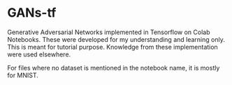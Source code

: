 # GANs-tf
Generative Adversarial Networks implemented in Tensorflow on Colab Notebooks. These were developed for my understanding and learning only. This is meant for tutorial purpose. Knowledge from these implementation were used elsewhere. 

For files where no dataset is mentioned in the notebook name, it is mostly for MNIST.

